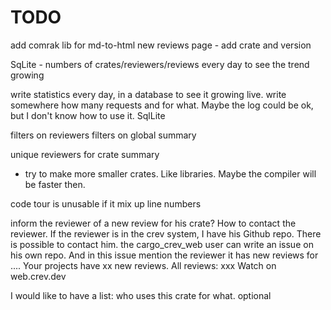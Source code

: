
# TODO

add comrak lib for md-to-html
new reviews page - add crate and version

SqLite - numbers of crates/reviewers/reviews every day
to see the trend growing

write statistics every day, in a database to see it growing live.
write somewhere how many requests and for what.
Maybe the log could be ok, but I don't know how to use it.
SqlLite

filters on reviewers
filters on global summary

unique reviewers for crate summary

- try to make more smaller crates. Like libraries.
Maybe the compiler will be faster then.

code tour is unusable if it mix up line numbers

inform the reviewer of a new review for his crate?
How to contact the reviewer.
If the reviewer is in the crev system, I have his Github repo.
There is possible to contact him.
the cargo_crev_web user can write an issue on his own repo.
And in this issue mention the reviewer it has new reviews for ....
Your projects have xx new reviews.
All reviews: xxx
Watch on web.crev.dev


I would like to have a list: who uses this crate for what.
optional
